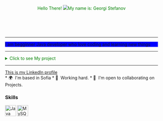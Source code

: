 <header style="color:green">Hello There! <img src="https://user-images.githubusercontent.com/18350557/176309783-0785949b-9127-417c-8b55-ab5a4333674e.gif">My name is: Georgi Stefanov</header>
<br>
<hr>
<p style="background-color:blue">I am begginner Java developer who love coding and learning new things<p>
<hr>
<details>
   <summary style="color:green">Click to see My project</summary>
    <p>Soon here will be my project!</p>
</details>

<hr>
<a href="http://linkedin.com/in/georgi-stefanov-194918240">This is my LinkedIn profile</a>
<footer>
* 🌍  I'm based in Sofia
* 🧠  Working hard.
* 🤝  I'm open to collaborating on Projects.
</footer>

  
### Skills


<p align="left">
<a href="https://www.oracle.com/java/" target="_blank" rel="noreferrer"><img src="https://raw.githubusercontent.com/danielcranney/readme-generator/main/public/icons/skills/java-colored.svg" width="36" height="36" alt="Java" /></a>
<a href="https://www.mysql.com/" target="_blank" rel="noreferrer"><img src="https://raw.githubusercontent.com/danielcranney/readme-generator/main/public/icons/skills/mysql-colored.svg" width="36" height="36" alt="MySQL" /></a>
</p>
